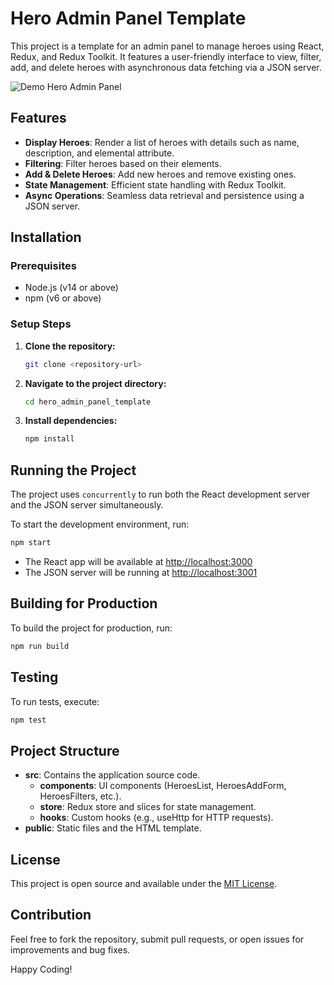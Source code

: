 # Hero Admin Panel Template

This project is a template for an admin panel to manage heroes using React, Redux, and Redux Toolkit. It features a user-friendly interface to view, filter, add, and delete heroes with asynchronous data fetching via a JSON server.

![Demo Hero Admin Panel](../hero_admin_panel_template/public/demo_admin-panel.gif)

## Features

- **Display Heroes**: Render a list of heroes with details such as name, description, and elemental attribute.
- **Filtering**: Filter heroes based on their elements.
- **Add & Delete Heroes**: Add new heroes and remove existing ones.
- **State Management**: Efficient state handling with Redux Toolkit.
- **Async Operations**: Seamless data retrieval and persistence using a JSON server.

## Installation

### Prerequisites

- Node.js (v14 or above)
- npm (v6 or above)

### Setup Steps

1. **Clone the repository:**
   ```bash
   git clone <repository-url>
   ```
2. **Navigate to the project directory:**
   ```bash
   cd hero_admin_panel_template
   ```
3. **Install dependencies:**
   ```bash
   npm install
   ```

## Running the Project

The project uses `concurrently` to run both the React development server and the JSON server simultaneously.

To start the development environment, run:

```bash
npm start
```

- The React app will be available at [http://localhost:3000](http://localhost:3000)
- The JSON server will be running at [http://localhost:3001](http://localhost:3001)

## Building for Production

To build the project for production, run:

```bash
npm run build
```

## Testing

To run tests, execute:

```bash
npm test
```

## Project Structure

- **src**: Contains the application source code.
  - **components**: UI components (HeroesList, HeroesAddForm, HeroesFilters, etc.).
  - **store**: Redux store and slices for state management.
  - **hooks**: Custom hooks (e.g., useHttp for HTTP requests).
- **public**: Static files and the HTML template.

## License

This project is open source and available under the [MIT License](LICENSE).

## Contribution

Feel free to fork the repository, submit pull requests, or open issues for improvements and bug fixes.

Happy Coding!
